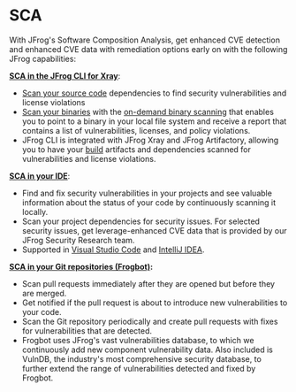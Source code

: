 # SCA

With JFrog's Software Composition Analysis, get enhanced CVE detection and enhanced CVE data with remediation options early on with the following JFrog capabilities:

[**SCA in the JFrog CLI for Xray**](../../jfrog-cli/cli-for-jfrog-security/):&#x20;

* [Scan your source code](../../jfrog-cli/cli-for-jfrog-security/scan-your-source-code.md) dependencies to find security vulnerabilities and license violations
* [Scan your binaries](../../jfrog-cli/cli-for-jfrog-security/scan-your-binaries.md) with the [on-demand binary scanning](https://jfrog-staging-external.fluidtopics.net/r/help/DevSecOps-Xray/Xray-On-Demand-Binary-Scan) that enables you to point to a binary in your local file system and receive a report that contains a list of vulnerabilities, licenses, and policy violations.
* JFrog CLI is integrated with JFrog Xray and JFrog Artifactory, allowing you to have your [build](../../jfrog-cli/cli-for-jfrog-security/scan-published-builds.md) artifacts and dependencies scanned for vulnerabilities and license violations.

[**SCA in your IDE**](broken-reference):&#x20;

* Find and fix security vulnerabilities in your projects and see valuable information about the status of your code by continuously scanning it locally.
* Scan your project dependencies for security issues. For selected security issues, get leverage-enhanced CVE data that is provided by our JFrog Security Research team.&#x20;
* Supported in [Visual Studio Code](../../ide/jfrog-security-in-your-ide/visual-studio-code/) and [IntelliJ IDEA](../../jfrog-applications/ide/intellij-idea/).&#x20;

[**SCA in your Git repositories (Frogbot)**](../../frogbot/)**:**

* Scan pull requests immediately after they are opened but before they are merged.&#x20;
* Get notified if the pull request is about to introduce new vulnerabilities to your code.&#x20;
* Scan the Git repository periodically and create pull requests with fixes for vulnerabilities that are detected.
* Frogbot uses JFrog's vast vulnerabilities database, to which we continuously add new component vulnerability data. Also included is VulnDB, the industry's most comprehensive security database, to further extend the range of vulnerabilities detected and fixed by Frogbot.
